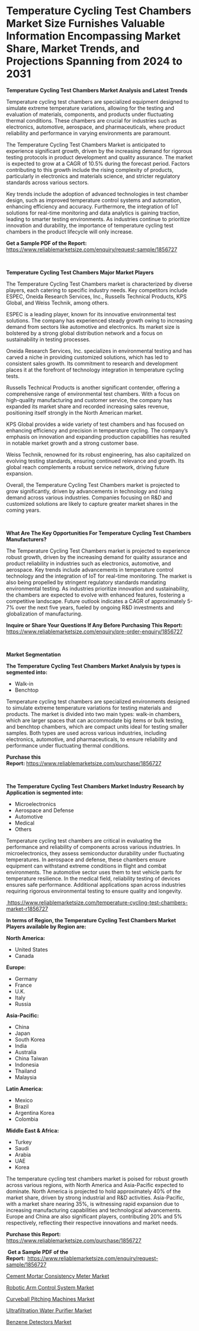 <p><h1>Temperature Cycling Test Chambers Market Size Furnishes Valuable Information Encompassing Market Share, Market Trends, and Projections Spanning from 2024 to 2031</h1></p><p><strong>Temperature Cycling Test Chambers Market Analysis and Latest Trends</strong></p>
<p><p>Temperature cycling test chambers are specialized equipment designed to simulate extreme temperature variations, allowing for the testing and evaluation of materials, components, and products under fluctuating thermal conditions. These chambers are crucial for industries such as electronics, automotive, aerospace, and pharmaceuticals, where product reliability and performance in varying environments are paramount.</p><p>The Temperature Cycling Test Chambers Market is anticipated to experience significant growth, driven by the increasing demand for rigorous testing protocols in product development and quality assurance. The market is expected to grow at a CAGR of 10.5% during the forecast period. Factors contributing to this growth include the rising complexity of products, particularly in electronics and materials science, and stricter regulatory standards across various sectors. </p><p>Key trends include the adoption of advanced technologies in test chamber design, such as improved temperature control systems and automation, enhancing efficiency and accuracy. Furthermore, the integration of IoT solutions for real-time monitoring and data analytics is gaining traction, leading to smarter testing environments. As industries continue to prioritize innovation and durability, the importance of temperature cycling test chambers in the product lifecycle will only increase.</p></p>
<p><strong>Get a Sample PDF of the Report:&nbsp;</strong> <a href="https://www.reliablemarketsize.com/enquiry/request-sample/1856727?utm_campaign=1778&utm_medium=2&utm_source=Github&utm_content=ia&utm_term=20102024&utm_id=temperature-cycling-test-chambers">https://www.reliablemarketsize.com/enquiry/request-sample/1856727</a></p>
<p>&nbsp;</p>
<p><strong>Temperature Cycling Test Chambers Major Market Players</strong></p>
<p><p>The Temperature Cycling Test Chambers market is characterized by diverse players, each catering to specific industry needs. Key competitors include ESPEC, Oneida Research Services, Inc., Russells Technical Products, KPS Global, and Weiss Technik, among others.</p><p>ESPEC is a leading player, known for its innovative environmental test solutions. The company has experienced steady growth owing to increasing demand from sectors like automotive and electronics. Its market size is bolstered by a strong global distribution network and a focus on sustainability in testing processes.</p><p>Oneida Research Services, Inc. specializes in environmental testing and has carved a niche in providing customized solutions, which has led to consistent sales growth. Its commitment to research and development places it at the forefront of technology integration in temperature cycling tests.</p><p>Russells Technical Products is another significant contender, offering a comprehensive range of environmental test chambers. With a focus on high-quality manufacturing and customer service, the company has expanded its market share and recorded increasing sales revenue, positioning itself strongly in the North American market.</p><p>KPS Global provides a wide variety of test chambers and has focused on enhancing efficiency and precision in temperature cycling. The company’s emphasis on innovation and expanding production capabilities has resulted in notable market growth and a strong customer base.</p><p>Weiss Technik, renowned for its robust engineering, has also capitalized on evolving testing standards, ensuring continued relevance and growth. Its global reach complements a robust service network, driving future expansion.</p><p>Overall, the Temperature Cycling Test Chambers market is projected to grow significantly, driven by advancements in technology and rising demand across various industries. Companies focusing on R&D and customized solutions are likely to capture greater market shares in the coming years.</p></p>
<p>&nbsp;</p>
<p><strong>What Are The Key Opportunities For Temperature Cycling Test Chambers Manufacturers?</strong></p>
<p><p>The Temperature Cycling Test Chambers market is projected to experience robust growth, driven by the increasing demand for quality assurance and product reliability in industries such as electronics, automotive, and aerospace. Key trends include advancements in temperature control technology and the integration of IoT for real-time monitoring. The market is also being propelled by stringent regulatory standards mandating environmental testing. As industries prioritize innovation and sustainability, the chambers are expected to evolve with enhanced features, fostering a competitive landscape. Future outlook indicates a CAGR of approximately 5-7% over the next five years, fueled by ongoing R&D investments and globalization of manufacturing.</p></p>
<p><strong>Inquire or Share Your Questions If Any Before Purchasing This Report:</strong> <a href="https://www.reliablemarketsize.com/enquiry/pre-order-enquiry/1856727?utm_campaign=1778&utm_medium=2&utm_source=Github&utm_content=ia&utm_term=20102024&utm_id=temperature-cycling-test-chambers">https://www.reliablemarketsize.com/enquiry/pre-order-enquiry/1856727</a></p>
<p>&nbsp;</p>
<p><strong>Market Segmentation</strong></p>
<p><strong>The Temperature Cycling Test Chambers Market Analysis by types is segmented into:</strong></p>
<p><ul><li>Walk-in</li><li>Benchtop</li></ul></p>
<p><p>Temperature cycling test chambers are specialized environments designed to simulate extreme temperature variations for testing materials and products. The market is divided into two main types: walk-in chambers, which are larger spaces that can accommodate big items or bulk testing, and benchtop chambers, which are compact units ideal for testing smaller samples. Both types are used across various industries, including electronics, automotive, and pharmaceuticals, to ensure reliability and performance under fluctuating thermal conditions.</p></p>
<p><strong>Purchase this Report:&nbsp;</strong><a href="https://www.reliablemarketsize.com/purchase/1856727?utm_campaign=1778&utm_medium=2&utm_source=Github&utm_content=ia&utm_term=20102024&utm_id=temperature-cycling-test-chambers">https://www.reliablemarketsize.com/purchase/1856727</a></p>
<p>&nbsp;</p>
<p><strong>The Temperature Cycling Test Chambers Market Industry Research by Application is segmented into:</strong></p>
<p><ul><li>Microelectronics</li><li>Aerospace and Defense</li><li>Automotive</li><li>Medical</li><li>Others</li></ul></p>
<p><p>Temperature cycling test chambers are critical in evaluating the performance and reliability of components across various industries. In microelectronics, they assess semiconductor durability under fluctuating temperatures. In aerospace and defense, these chambers ensure equipment can withstand extreme conditions in flight and combat environments. The automotive sector uses them to test vehicle parts for temperature resilience. In the medical field, reliability testing of devices ensures safe performance. Additional applications span across industries requiring rigorous environmental testing to ensure quality and longevity.</p></p>
<p><a href="https://www.reliablemarketsize.com/temperature-cycling-test-chambers-market-r1856727?utm_campaign=1778&utm_medium=2&utm_source=Github&utm_content=ia&utm_term=20102024&utm_id=temperature-cycling-test-chambers">&nbsp;https://www.reliablemarketsize.com/temperature-cycling-test-chambers-market-r1856727</a></p>
<p><strong>In terms of Region, the Temperature Cycling Test Chambers Market Players available by Region are:</strong></p>
<p>
    <p> <strong> North America: </strong>
        <ul>
            <li>United States</li>
            <li>Canada</li>
        </ul>
        </p> 
    <p> <strong> Europe: </strong>
        <ul>
            <li>Germany</li>
            <li>France</li>
            <li>U.K.</li>
            <li>Italy</li>
            <li>Russia</li>
        </ul>
        </p> 
    <p> <strong> Asia-Pacific: </strong>
        <ul>
            <li>China</li>
            <li>Japan</li>
            <li>South Korea</li>
            <li>India</li>
            <li>Australia</li>
            <li>China Taiwan</li>
            <li>Indonesia</li>
            <li>Thailand</li>
            <li>Malaysia</li>
        </ul>
        </p> 
    <p> <strong> Latin America: </strong>
        <ul>
            <li>Mexico</li>
            <li>Brazil</li>
            <li>Argentina Korea</li>
            <li>Colombia</li>
        </ul>
        </p> 
    <p> <strong> Middle East & Africa: </strong>
        <ul>
            <li>Turkey</li>
            <li>Saudi</li>
            <li>Arabia</li>
            <li>UAE</li>
            <li>Korea</li>
        </ul>
    </p>
    </p>
<p><p>The temperature cycling test chambers market is poised for robust growth across various regions, with North America and Asia-Pacific expected to dominate. North America is projected to hold approximately 40% of the market share, driven by strong industrial and R&D activities. Asia-Pacific, with a market share nearing 35%, is witnessing rapid expansion due to increasing manufacturing capabilities and technological advancements. Europe and China are also significant players, contributing 20% and 5% respectively, reflecting their respective innovations and market needs.</p></p>
<p><strong>Purchase this Report: </strong><a href="https://www.reliablemarketsize.com/purchase/1856727?utm_campaign=1778&utm_medium=2&utm_source=Github&utm_content=ia&utm_term=20102024&utm_id=temperature-cycling-test-chambers">https://www.reliablemarketsize.com/purchase/1856727</a></p>
<p>&nbsp;<strong>Get a Sample PDF of the Report:&nbsp;&nbsp;</strong><a href="https://www.reliablemarketsize.com/enquiry/request-sample/1856727?utm_campaign=1778&utm_medium=2&utm_source=Github&utm_content=ia&utm_term=20102024&utm_id=temperature-cycling-test-chambers">https://www.reliablemarketsize.com/enquiry/request-sample/1856727</a></p>
<p><strong></strong></p>
<p><p><a href="https://github.com/DRIVERKAPAUL/Market-Research-Report-List-1/blob/main/cement-mortar-consistency-meter-market.md?utm_campaign=1778&utm_medium=2&utm_source=Github&utm_content=ia&utm_term=20102024&utm_id=temperature-cycling-test-chambers">Cement Mortar Consistency Meter Market</a></p><p><a href="https://www.linkedin.com/pulse/global-robotic-arm-control-system-market-product-types-pmhme?utm_campaign=1778&utm_medium=2&utm_source=Github&utm_content=ia&utm_term=20102024&utm_id=temperature-cycling-test-chambers">Robotic Arm Control System Market</a></p><p><a href="https://www.linkedin.com/pulse/market-leaders-laggards-global-curveball-pitching-machines-yosde?utm_campaign=1778&utm_medium=2&utm_source=Github&utm_content=ia&utm_term=20102024&utm_id=temperature-cycling-test-chambers">Curveball Pitching Machines Market</a></p><p><a href="https://www.linkedin.com/pulse/global-ultrafiltration-water-purifier-market-product-types-d4ilc?utm_campaign=1778&utm_medium=2&utm_source=Github&utm_content=ia&utm_term=20102024&utm_id=temperature-cycling-test-chambers">Ultrafiltration Water Purifier Market</a></p><p><a href="https://www.linkedin.com/pulse/global-benzene-detectors-market-analysis-trends-forecasts-43vrc?utm_campaign=1778&utm_medium=2&utm_source=Github&utm_content=ia&utm_term=20102024&utm_id=temperature-cycling-test-chambers">Benzene Detectors Market</a></p></p>